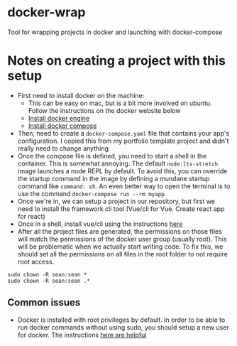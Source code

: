 # docker-wrap
Tool for wrapping projects in docker and launching with docker-compose

# Notes on creating a project with this setup

- First need to install docker on the machine:
    - This can be easy on mac, but is a bit more involved on ubuntu. Follow the instructions on the docker website below
    - [Install docker engine](https://docs.docker.com/engine/install/ubuntu/)
    - [Install docker compose](https://docs.docker.com/compose/install/)
- Then, need to create a `docker-compose.yaml` file that contains your app's configuration. I copied this from my portfolio template project and didn't really need to change anything
- Once the compose file is defined, you need to start a shell in the container. This is somewhat annoying. The default `node:lts-stretch` image launches a node REPL by default. To avoid this, you can override the startup command in the image by defining a mundane startup command like `command: sh`. An even better way to open the terminal is to use the command `docker-compose run --rm myapp`.
- Once we're in, we can setup a project in our repository, but first we need to install the framework cli tool (Vue/cli for Vue. Create react app for react)
- Once in a shell, install vue/cli using the instructions [here](https://cli.vuejs.org/guide/installation.html)
- After all the project files are generated, the permissions on those files will match the permissions of the docker user group (usually root). This will be problematic when we actually start writing code. To fix this, we should set all the permissions on all files in the root folder to not require root access.
```
sudo chown -R sean:sean *
sudo chown -R sean:sean .*
```


## Common issues

- Docker is installed with root privileges by default. In order to be able to run docker commands without using sudo, you should setup a new user for docker. The instructions [here are helpful](https://stackoverflow.com/questions/48957195/how-to-fix-docker-got-permission-denied-issue)

